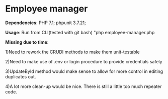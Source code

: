 Employee manager
========================

**Dependencies**: PHP 7.1; phpunit 3.7.21;

**Usage**: Run from CLI(tested with git bash) "php employee-manager.php


**Missing due to time**: 

1)Need to rework the CRUDI methods to make them unit-testable

2)Need to make use of .env or login procedure to provide credentials safely

3)UpdateById method would make sense to allow for more control in editing duplicates out.

4)A lot more clean-up would be nice. There is still a little too much repeater code.
